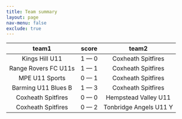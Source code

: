 ```yaml
---
title: Team summary
layout: page
nav-menu: false
exclude: true
---
```




|        team1         |    score    |         team2          |
|:--------------------:|:-----------:|:----------------------:|
|    Kings Hill U11    | 1 &mdash; 0 |   Coxheath Spitfires   |
| Range Rovers FC U11s | 1 &mdash; 1 |   Coxheath Spitfires   |
|    MPE U11 Sports    | 0 &mdash; 1 |   Coxheath Spitfires   |
| Barming U11 Blues B  | 1 &mdash; 3 |   Coxheath Spitfires   |
|  Coxheath Spitfires  | 0 &mdash; 0 |  Hempstead Valley U11  |
|  Coxheath Spitfires  | 0 &mdash; 2 | Tonbridge Angels U11 Y |

 <br /><br /><br />